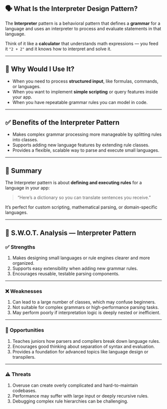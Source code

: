 
## 🗣️ What Is the Interpreter Design Pattern?

The **Interpreter** pattern is a behavioral pattern that defines a **grammar** for a language and uses an interpreter to process and evaluate statements in that language.

Think of it like a **calculator** that understands math expressions — you feed it `"2 + 2"` and it knows how to interpret and solve it.

---

## 🤔 Why Would I Use It?

* When you need to process **structured input**, like formulas, commands, or languages.
* When you want to implement **simple scripting** or query features inside your app.
* When you have repeatable grammar rules you can model in code.

---

## ✅ Benefits of the Interpreter Pattern

* Makes complex grammar processing more manageable by splitting rules into classes.
* Supports adding new language features by extending rule classes.
* Provides a flexible, scalable way to parse and execute small languages.

---

## 🧩 Summary

The Interpreter pattern is about **defining and executing rules** for a language in your app:

> “Here’s a dictionary so you can translate sentences you receive.”

It’s perfect for custom scripting, mathematical parsing, or domain-specific languages.

---

## 🧠 S.W\.O.T. Analysis — Interpreter Pattern

### ✅ **Strengths**

1. Makes designing small languages or rule engines clearer and more organized.
2. Supports easy extensibility when adding new grammar rules.
3. Encourages reusable, testable parsing components.

---

### ❌ **Weaknesses**

1. Can lead to a large number of classes, which may confuse beginners.
2. Not suitable for complex grammars or high-performance parsing tasks.
3. May perform poorly if interpretation logic is deeply nested or inefficient.

---

### 🌱 **Opportunities**

1. Teaches juniors how parsers and compilers break down language rules.
2. Encourages good thinking about separation of syntax and evaluation.
3. Provides a foundation for advanced topics like language design or transpilers.

---

### ⚠️ **Threats**

1. Overuse can create overly complicated and hard-to-maintain codebases.
2. Performance may suffer with large input or deeply recursive rules.
3. Debugging complex rule hierarchies can be challenging.

